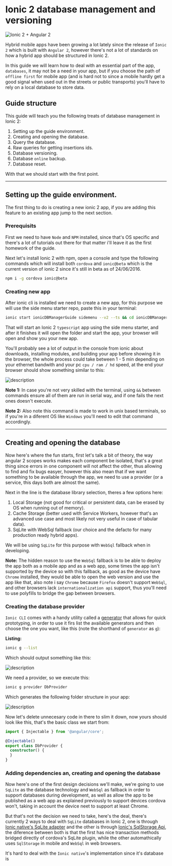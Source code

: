 # Ionic 2 database management and versioning

![Ionic 2 + Angular 2](http://ionicframework.com/img/blog/ionic-angular-v2.jpg)

Hybrid mobile apps have been growing a lot lately since the release of `Ionic 2` which is built with `Angular 2`, however there's not a lot of standards on how a hybrid app should be structured in Ionic 2.

In this guide we will learn how to deal with an essential part of the app, `databases`, it may not be a need in your app, but if you choose the path of `offline first` for mobile app (and is hard not to since a mobile hardly get a good signal when used out in the streets or public transports) you'll have to rely on a local database to store data.

## Guide structure

This guide will teach you the following treats of database management in Ionic 2:

1. Setting up the guide environment.
2. Creating and opening the database.
2. Query the database.
3. Raw queries for getting insertions ids.
4. Database versioning.
5. Database `online` backup.
6. Database reset.

With that we should start with the first point.

***

## Setting up the guide environment.

The first thing to do is creating a new ionic 2 app, if you are adding this feature to an existing app jump to the next section.

### Prerequisits

First we need to have `Node` and `NPM` installed, since that's OS specific and there's a lot of tutorials out there for that matter i'll leave it as the first homework of the guide.

Next let's install Ionic 2 with npm, open a console and type the following commands which will install both `cordova` and `ionic@beta` which is the current version of ionic 2 since it's still in beta as of 24/06/2016.

```sh
npm i -g cordova ionic@beta
```

### Creating new app

After ionic cli is installed we need to create a new app, for this purpose we will use the side menu starter repo, paste this in your terminal:

```sh
ionic start ionicDBManagerGuide sidemenu --v2 --ts && cd ionicDBManagerGuide && ionic serve
```

That will start an Ionic 2 `typescript` app using the side menu starter, and after it finishes it will open the folder and start the app, your browser will open and show you your new app.

You'll probably see a lot of output in the console from ionic about downloads, installing modules, and building your app before showing it in the browser, the whole process could take between 1 - 5 min depending on your ethernet bandwith and your pc `cpu / ram / hd` speed, at the end your browser should show something similar to this:

![description](https://raw.githubusercontent.com/pluralsight/guides/master/images/136c91ef-0b9a-4b18-a39d-d2476d4096e5.png)

**Note 1:** In case you're not very skilled with the terminal, using `&&` between commands ensure all of them are run in serial way, and if one fails the next ones doesn't execute.

**Note 2:** Also note this command is made to work in unix based terminals, so if you're in a diferent OS like `Windows` you'll need to edit that command accordingly.

***

## Creating and opening the database

Now here's where the fun starts, first let's talk a bit of theory, the way angular 2 scopes works makes each component be isolated, that's a great thing since errors in one component will not affect the other, thus allowing to find and fix bugs easyer, however this also mean that if we want something to be available through the app, we need to use a provider (or a service, this days both are almost the same).

Next in the line is the database library selection, theres a few options here:

1. Local Storage (not good for critical or persistent data, can be erased by OS when running out of memory).
2. Cache Storage (better used with Service Workers, however that's an advanced use case and most likely not very useful in case of tabular data).
3. SqLite with WebSql fallback (our choice and the defacto for many production ready hybrid apps).

We will be using `SqLite` for this purpose with `WebSql` fallback when in developing.

**Note:** The hidden reason to use the `WebSql` fallback is to be able to deploy the app both as a mobile app and as a web app, some times the app isn't supported by the device so with this fallback, as good as the device have `Chrome` installed, they would be able to open the web version and use the app like that, also note i say `Chrome` because `Firefox` doesn't support `WebSql`, and other browsers lack `internationalization api` support, thus you'll need to use polyfills to bridge the gap between browsers.

### Creating the database provider

`Ionic CLI` comes with a handy utility called a [generator](http://ionicframework.com/docs/v2/cli/generate/) that allows for quick prototyping, in order to use it firs list the available generators and then choose the one you want, like this (note the shorthand of `generator` as `g`):

**Listing:**

```sh
ionic g --list
```

Which should output something like this:

![description](https://raw.githubusercontent.com/pluralsight/guides/master/images/fc40b883-6892-4805-a038-41046b4f7794.png)

We need a provider, so we execute this:

```sh
ionic g provider DbProvider
```

Which generates the following folder structure in your app:

![description](https://raw.githubusercontent.com/pluralsight/guides/master/images/b02ca5fa-978f-47f3-955a-1d2bfb9aab3b.png)

Now let's delete unnecesary code in there to slim it down, now yours should look like this, that's the basic class we start from:

```ts
import { Injectable } from '@angular/core';

@Injectable()
export class DbProvider {
  constructor() {
  }
}
```

### Adding dependencies an, creating and opening the database

Now here's one of the first design decisions we'll make, we're going to use `SqLite` as the database technology and `WebSql` as fallback in order to support databases during development, as well as allow the app to be published as a web app as explained previously to support devices cordova won't, taking in account the device neet to support at least Chrome.

But that's not the decision we need to take, here's the deal, there's currently 2 ways to deal with `SqLite` databases in Ionic 2, one is through [Ionic native's SqLite adapter](http://ionicframework.com/docs/v2/native/sqlite/) and the other is through [Ionic's SqlStorage Api](http://ionicframework.com/docs/v2/api/platform/storage/SqlStorage), the diference between both is that the first has nice transaction methods bridged directly of cordova's SqLite plugin, while the other automathically uses `SqlStorage` in mobile and `WebSql` in web browsers.

It's hard to deal with the `Ionic native`'s implementation since it's database is 
